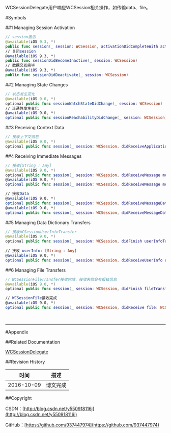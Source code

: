 WCSessionDelegate用户响应WCSession相关操作，如传输data、file。

#Symbols

##1 Managing Session Activation

```swift
// session激活
@available(iOS 9.3, *)
public func session(_ session: WCSession, activationDidCompleteWith activationState: WCSessionActivationState, error: Error?)
// 关闭session
@available(iOS 9.3, *)
public func sessionDidBecomeInactive(_ session: WCSession)
// 数据交互完毕
@available(iOS 9.3, *)
public func sessionDidDeactivate(_ session: WCSession)
```

##2 Managing State Changes

```swift
// 状态发生变化
@available(iOS 9.0, *)
optional public func sessionWatchStateDidChange(_ session: WCSession)
// 连通性发生变化
@available(iOS 9.0, *)
optional public func sessionReachabilityDidChange(_ session: WCSession)
```

##3 Receiving Context Data

```swift
// 接收上下文信息
@available(iOS 9.0, *)
optional public func session(_ session: WCSession, didReceiveApplicationContext applicationContext: [String : Any])
```

##4 Receiving Immediate Messages

```swift
// 接收[String : Any]
@available(iOS 9.0, *)
optional public func session(_ session: WCSession, didReceiveMessage message: [String : Any])
@available(iOS 9.0, *)
optional public func session(_ session: WCSession, didReceiveMessage message: [String : Any], replyHandler: @escaping ([String : Any]) -> Swift.Void)

// 接收Data
@available(iOS 9.0, *)
optional public func session(_ session: WCSession, didReceiveMessageData messageData: Data)
@available(iOS 9.0, *)
optional public func session(_ session: WCSession, didReceiveMessageData messageData: Data, replyHandler: @escaping (Data) -> Swift.Void)
```

##5 Managing Data Dictionary Transfers

```swift
// 接收WCSessionUserInfoTransfer
@available(iOS 9.0, *)
optional public func session(_ session: WCSession, didFinish userInfoTransfer: WCSessionUserInfoTransfer, error: Error?)
    
// 接收 userInfo: [String : Any]
@available(iOS 9.0, *)
optional public func session(_ session: WCSession, didReceiveUserInfo userInfo: [String : Any] = [:])
```

##6 Managing File Transfers

```swift
// WCSessionFileTransfer接收完成，接收失败会有报错信息
@available(iOS 9.0, *)
optional public func session(_ session: WCSession, didFinish fileTransfer: WCSessionFileTransfer, error: Error?)

// WCSessionFile接收完成
@available(iOS 9.0, *)
optional public func session(_ session: WCSession, didReceive file: WCSessionFile)
```

&#160;

----------

#Appendix

##Related Documentation

[WCSessionDelegate](https://developer.apple.com/reference/watchconnectivity/WCSessionDelegate)

##Revision History

| 时间 | 描述 |
| ---- | ---- |
| 2016-10-09 | 博文完成 |

##Copyright

CSDN：[http://blog.csdn.net/y550918116j](http://blog.csdn.net/y550918116j)

GitHub：[https://github.com/937447974](https://github.com/937447974)